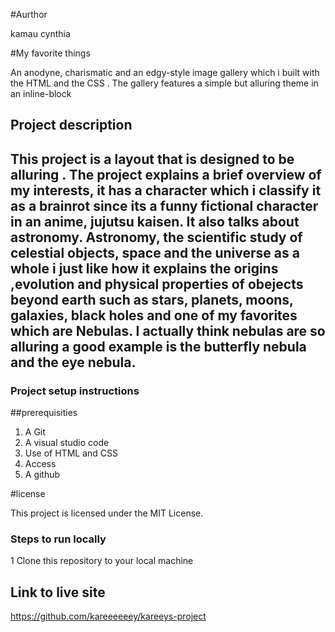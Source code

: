 #Aurthor

kamau cynthia


#My favorite things

An anodyne, charismatic and an edgy-style image gallery which i built with the HTML and the CSS .
The gallery features a simple but alluring theme in an inline-block



## Project description

This project is a layout that is designed to be alluring . 
The project explains a brief overview of my interests,
it has a character which i classify it as a brainrot since its a funny fictional character in an anime, jujutsu kaisen.
It also talks about astronomy.
Astronomy, the scientific study of celestial objects, space and the universe as a whole i just like how it explains the origins ,evolution and physical properties of obejects beyond earth
such as stars, planets, moons, galaxies, black holes and one of my favorites which are Nebulas. I actually think nebulas are so alluring
a good example is the butterfly nebula and the eye nebula.
---

### Project setup instructions

##prerequisities

1. A Git
2. A visual studio code
3. Use of HTML and CSS
4. Access
5. A github
   
#license

This project is licensed under the MIT License.
   
### Steps to run locally

1 Clone this repository to your local machine

## Link to live site
https://github.com/kareeeeeey/kareeys-project




